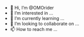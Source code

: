 - 👋 Hi, I’m @OMOrider
- 👀 I’m interested in ...
- 🌱 I’m currently learning ...
- 💞️ I’m looking to collaborate on ...
- 📫 How to reach me ...
